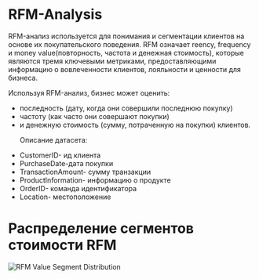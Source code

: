 # RFM-Analysis
RFM-анализ используется для понимания и сегментации клиентов на основе их покупательского поведения. RFM означает reency, frequency и money value(повторность, частота и денежная стоимость), которые являются тремя ключевыми метриками, предоставляющими информацию о вовлеченности клиентов, лояльности и ценности для бизнеса.<p>
Используя RFM-анализ, бизнес может оценить:
- последность (дату, когда они совершили последнюю покупку)
- частоту (как часто они совершают покупки)
- и денежную стоимость (сумму, потраченную на покупки) клиентов.<p>
Описание датасета:
- CustomerID- ид клиентa
- PurchaseDate-датa покупки
- TransactionAmount- сумму транзакции
- ProductInformation- информацию о продукте
- OrderID- командa идентификатора
- Location- местоположение
# Распределение сегментов стоимости RFM
![RFM Value Segment Distribution]()
